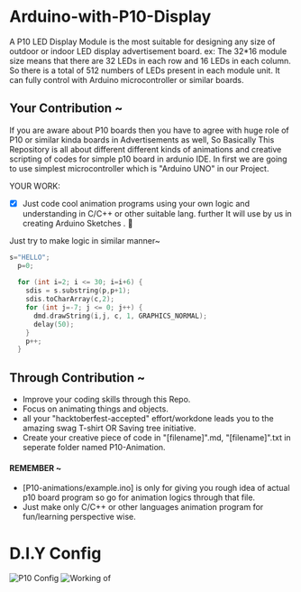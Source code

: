# Arduino-with-P10-Display
A P10 LED Display Module is the most suitable for designing any size of outdoor or indoor LED display advertisement board. ex: The 32*16 module size means that there are 32 LEDs in each row and 16 LEDs in each column. So there is a total of 512 numbers of LEDs present in each module unit. It can fully control with Arduino microcontroller or similar boards.

## Your Contribution ~

If you are aware about P10 boards then you have to agree with huge role of P10 or similar kinda boards in Advertisements as well, So Basically This Repository is all about different different kinds of animations and creative scripting of codes for simple p10 board in ardunio IDE.
In first we are going to use simplest microcontroller which is "Arduino UNO" in our Project. 

YOUR WORK:
- [x] Just code cool animation programs using your own logic and understanding in C/C++ or other suitable lang. further It will use by us in creating Arduino Sketches . :tada:  

Just try to make logic in similar manner~

```C
s="HELLO";
  p=0;
  
  for (int i=2; i <= 30; i=i+6) {
    sdis = s.substring(p,p+1);
    sdis.toCharArray(c,2);
    for (int j=-7; j <= 0; j++) {
      dmd.drawString(i,j, c, 1, GRAPHICS_NORMAL);
      delay(50);
    }
    p++;
  }

```
## Through Contribution ~

* Improve your coding skills through this Repo.
* Focus on animating things and objects.
* all your "hacktoberfest-accepted" effort/workdone leads you to the amazing swag T-shirt OR Saving tree initiative.
* Create your creative piece of code in "[filename]".md, "[filename]".txt in seperate folder named P10-Animation.      
 
#### REMEMBER ~

- [P10-animations/example.ino] is only for giving you rough idea of actual p10 board program so go for animation logics through that file.
- Just make only C/C++ or other languages animation program for fun/learning perspective wise. 


# D.I.Y Config
![P10 Config](https://circuitdigest.com/sites/default/files/projectimage_mic/Digital-Notice-Board-using-P10-LED-Matrix-Display-and-Arduino.jpg)
![Working of](http://electrobist.com/wp-content/uploads/2018/08/p10.jpg)
